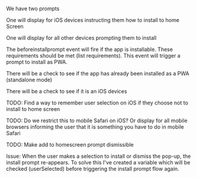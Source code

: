 We have two prompts

One will display for iOS devices instructing them how to install to home Screen

One will display for all other devices prompting them to install

The beforeinstallprompt event will fire if the app is installable. These requirements should be met (list requirements). This event will trigger a prompt to install as PWA.

There will be a check to see if the app has already been installed as a PWA (standalone mode)

There will be a check to see if it is an iOS devices

TODO: Find a way to remember user selection on iOS if they choose not to install to home screen

TODO: Do we restrict this to mobile Safari on iOS? Or display for all mobile browsers informing the user that it is something you have to do in mobile Safari

TODO: Make add to homescreen prompt dismissible

Issue: When the user makes a selection to install or dismiss the pop-up, the install prompt re-appears. To solve this I've created a variable which will be checked (userSelected) before triggering the install prompt flow again. 
